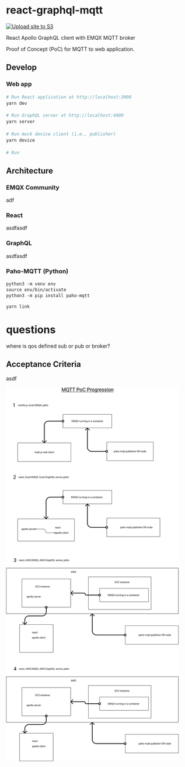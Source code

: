 # react-graphql-mqtt

[![Upload site to S3](https://github.com/anmilleriii/react-graphql-mqtt/actions/workflows/aws.yaml/badge.svg)](https://github.com/anmilleriii/react-graphql-mqtt/actions/workflows/aws.yaml)

React Apollo GraphQL client with EMQX MQTT broker

Proof of Concept (PoC) for MQTT to web application.

## Develop

### Web app

```sh
# Run React application at http://localhost:3000
yarn dev

# Run GraphQL server at http://localhost:4000
yarn server

# Run mock device client (i.e., publisher)
yarn device

# Run 

```



## Architecture

### EMQX Community

adf

### React

asdfasdf

### GraphQL

asdfasdf

### Paho-MQTT (Python)

```
python3 -m venv env
source env/bin/activate
python3 -m pip install paho-mqtt
```

```
yarn link
```

# questions

where is qos defined sub or pub or broker?
## Acceptance Criteria

asdf

![Plan](plan.png)